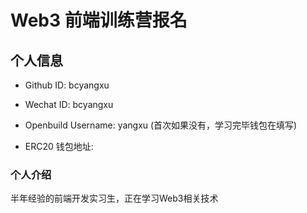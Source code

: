 # Web3 前端训练营报名

## 个人信息

* Github ID: bcyangxu

* Wechat ID: bcyangxu

* Openbuild Username: yangxu
(首次如果没有，学习完毕钱包在填写)

* ERC20 钱包地址: 

### 个人介绍
半年经验的前端开发实习生，正在学习Web3相关技术


